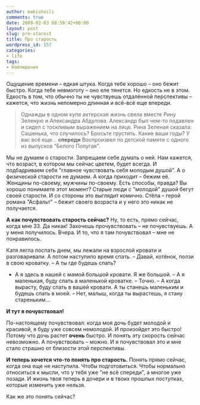 ```yaml
---
author: makishvili
comments: true
date: 2009-02-03 08:59:42+00:00
layout: post
slug: pro-starost
title: Про старость
wordpress_id: 157
categories:
- life
tags:
- Наблюдения
---
```


Ощущение времени – едкая штука.
Когда тебе хорошо – оно бежит быстро. Когда тебе невмоготу – оно еле тянется.
Но едкость не в этом. Едкость в том, что обычно ты не чувствуешь отдалённой перспективы – кажется, что жизнь непомерно длинная и всё-всё еще впереди.


> Однажды в одном купе актерская жизнь свела вместе Рину Зеленую и Александра Абдулова. Александр был чем-то подавлен и сидел с тоскливым выражением на лице. Рина Зеленая сказала: Сашенька, что случилось? Бросьте грустить. Какие ваши годы? У вас всё еще... **спереди**
Воспроизвел по детской памяти с одного из выпусков "Белого Попугая".


<!-- more -->Мы не думаем о старости. Запрещаем себе думать о ней. Нам кажется, что возраст, в котором мы сейчас цветем, будет всегда. И подбадриваем себя "главное чувствовать себя молодым душой". А о физической старости не думаем. А когда приходит – бежим её. Женщины по-своему, мужчины по-своему. Есть способы, правда? Вы хорошо понимаете этот момент? Старые люди с  "молодой" душой бегут своей старости. И со стороны это выглядит комично. Стёпа – герой романа "Асфальт" – бежит своего возраста и у него это никак не получается.

**А как почувствовать старость сейчас?**
Ну, то есть, прямо сейчас, когда мне 33. Да никак! Захочешь прочувствовать – не почувствуешь.
А у меня получилось. Вчера. И то, что я там почувствовал – мне не понравилось.

Катя легла поспать днем, мы лежали на взрослой кровати и разговаривали.  А потом наступило время спать.
– Давай, котёнок, ползи в свою кроватку.
– А ты где будешь спать?
- А я здесь в нашей с мамой большой кровати. Я же большой.
– А я маленькая, буду спать в маленькой кроватке.
– Точно.
– А когда вырасту, буду спать в вашей кровати. А ты станешь маленьким и будешь спать в моей.
– Нет, малыш, когда ты вырастешь, я стану стареньким...

**И тут я почувствовал!**

По-настоящему почувствовал: когда моя дочь будет молодой и красивой, я буду уже совсем немолодой. И произойдет это быстро! Потому что дочь растет **очень** быстро. И понять эту скорость сейчас невозможно. А почувствовать – можно. И я почувствовал это и мне стало страшно от близости этой перспективы.

**И теперь хочется что-то понять про старость.**
Понять прямо сейчас, когда она еще не наступила.  Чтобы подготовиться. Чтобы нормально относиться к мысли, что у тебя уже "не всё спереди", а многое уже позади. И жизнь твоя теперь в дочери и в твоих прошлых поступках, которые изменить уже нельзя.

Как же это понять сейчас?
